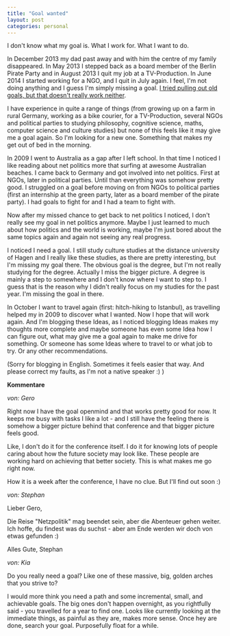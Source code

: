 ```yaml
---
title: "Goal wanted"
layout: post
categories: personal
---
```

I don't know what my goal is. What I work for. What I want to do.

In December 2013 my dad past away and with him the centre of my family disappeared. In May 2013 I stepped back as a board member of the Berlin Pirate Party and in August 2013 I quit my job at a TV-Production.
In June 2014 I started working for a NGO, and I quit in July again. I feel, I'm not doing anything and I guess I'm simply missing a goal. <a href="http://zweifeln.org/2014/wie-sieht-der-plan-aus-um-uberwachung-zu-beenden/">I tried pulling out old goals, but that doesn't really work neither</a>.

I have experience in quite a range of things (from growing up on a farm in rural Germany, working as a bike courier, for a TV-Production, several NGOs and political parties to studying philosophy, cognitive science, maths, computer science and culture studies) but none of this feels like it may give me a goal again. So I'm looking for a new one. Something that makes my get out of bed in the morning.

In 2009 I went to Australia as a gap after I left school. In that time I noticed I like reading about net politics more that surfing at awesome Australian beaches. I came back to Germany and got involved into net politics. First at NGOs, later in political parties.
Until than everything was somehow pretty good. I struggled on a goal before moving on from NGOs to political parties (first an internship at the green party, later as a board member of the pirate party). I had goals to fight for and I had a team to fight with.

Now after my missed chance to get back to net politics I noticed, I don't really see my goal in net politics anymore. Maybe I just learned to much about how politics and the world is working, maybe I'm just bored about the same topics again and again not seeing any real progress.

I noticed I need a goal. I still study culture studies at the distance university of Hagen and I really like these studies, as there are pretty interesting, but I'm missing my goal there. The obvious goal is the degree, but I'm not really studying for the degree. Actually I miss the bigger picture. A degree is mainly a step to somewhere and I don't know where I want to step to.
I guess that is the reason why I didn't really focus on my studies for the past year. I'm missing the goal in there.

In October I want to travel again (first: hitch-hiking to Istanbul), as travelling helped my in 2009 to discover what I wanted. Now I hope that will work again.
And I'm blogging these Ideas, as I noticed blogging Ideas makes my thoughts more complete and maybe someone has even some Idea how I can figure out, what may give me a goal again to make me drive for something. Or someone has some Ideas where to travel to or what job to try. Or any other recommendations.

(Sorry for blogging in English. Sometimes it feels easier that way. And please correct my faults, as I'm not a native speaker :) )
		

__Kommentare__
			
_von: Gero_
			
Right now I have the goal openmind and that works pretty good for now. It keeps me busy with tasks I like a lot - and I still have the feeling there is somehow a bigger picture behind that conference and that bigger picture feels good.

Like, I don't do it for the conference itself. I do it for knowing lots of people caring about how the future society may look like. These people are working hard on achieving that better society.
This is what makes me go right now. 

How it is a week after the conference, I have no clue. But I'll find out soon :)

			
_von: Stephan_
			
Lieber Gero,

Die Reise "Netzpolitik" mag beendet sein, aber die Abenteuer gehen weiter. Ich hoffe, du findest was du suchst - aber am Ende werden wir doch von etwas gefunden :) 

Alles Gute,
Stephan

			
_von: Kia_
			
Do you really need a goal? Like one of these massive, big, golden arches that you strive to? 

I would more think you need a path and some incremental, small, and achievable goals. The big ones don't happen overnight, as you rightfully said - you travelled for a year to find one. Looks like currently looking at the immediate things, as painful as they are, makes more sense. Once hey are done, search your goal. Purposefully float for a while.

